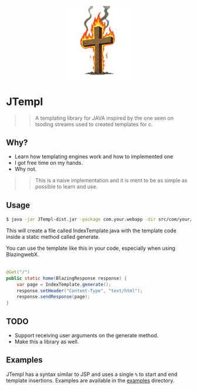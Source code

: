 <div align="center">
    <img src="./assets/jtempl.png" width="40%" />
</div>


# JTempl 
>> A templating library for JAVA inspired by the one seen on tsoding streams 
>> used to created templates for c.

## Why?
- Learn how templating engines work and how to implemented one 
- I got free time on my hands. 
- Why not. 
>> This is a naive implementation and it is ment to be as simple as possible to learn and use.

## Usage
```sh
$ java -jar JTempl-dist.jar -package com.your.webapp -dir src/com/your/web/app index.jsp
```
This will create a file called IndexTemplate.java with the template code inside a static method called generate. 

You can use the template like this in your code, especially when using BlazingwebX. 

```java

@Get("/")
public static home(BlazingResponse response) {
    var page = IndexTemplate.generate();
    response.setHeader("Content-Type", "text/html");
    response.sendResponse(page);
}
```

## TODO
- Support receiving user arguments on the generate method. 
- Make this a library as well. 

## Examples
JTempl has a syntax similar to JSP and uses a single `%` to start and end template insertions. Examples are available in the <a href="./examples">examples</a> directory. 



